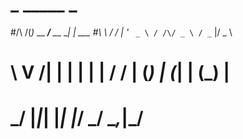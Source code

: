 #       _          _____          _       
#/\   /(_)_ __ ___/__   \___   __| | ___ 
#\ \ / / | '_ ` _ \ / /\/ _ \ / _` |/ _ \
# \ V /| | | | | | / / | (_) | (_| | (_) |
#  \_/ |_|_| |_| |_\/   \___/ \__,_|\___/
